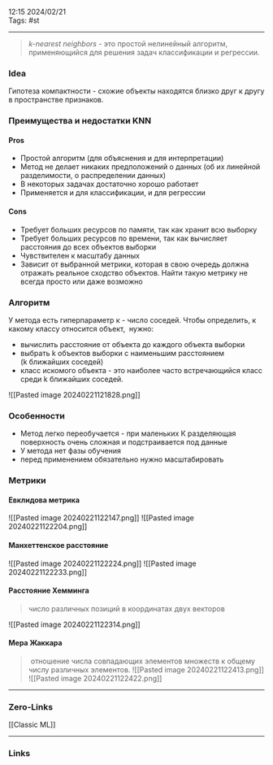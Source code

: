 12:15     2024/02/21    
Tags: #st
____
>_k-nearest neighbors_ - это простой нелинейный алгоритм, применяющийся для решения задач классификации и регрессии.

### Idea
Гипотеза компактности - схожие объекты находятся близко друг к другу в пространстве признаков.

### **Преимущества и недостатки KNN**
#### Pros
- Простой алгоритм (для объяснения и для интерпретации)
- Метод не делает никаких предположений о данных (об их линейной разделимости, о распределении данных)
- В некоторых задачах достаточно хорошо работает
- Применяется и для классификации, и для регрессии
#### Cons
- Требует больших ресурсов по памяти, так как хранит всю выборку
- Требует больших ресурсов по времени, так как вычисляет расстояния до всех объектов выборки
- Чувствителен к масштабу данных
- Зависит от выбранной метрики, которая в свою очередь должна отражать реальное сходство объектов. Найти такую метрику не всегда просто или даже возможно
### **Алгоритм**

У метода есть гиперпараметр к - число соседей.
Чтобы определить, к какому классу относится объект,  нужно:

- вычислить расстояние от объекта до каждого объекта выборки
- выбрать k объектов выборки с наименьшим расстоянием (k ближайших соседей)
- класс искомого объекта - это наиболее часто встречающийся класс среди k ближайших соседей.

![[Pasted image 20240221121828.png]]
### Особенности 
- Метод легко переобучается - при маленьких К разделяющая поверхность очень сложная и подстраивается под данные
- У метода нет фазы обучения
- перед применением обязательно нужно масштабировать

### Метрики
#### Евклидова метрика
![[Pasted image 20240221122147.png]]
![[Pasted image 20240221122204.png]]
#### **Манхеттенское расстояние**
![[Pasted image 20240221122224.png]]
![[Pasted image 20240221122233.png]]

#### **Расстояние Хемминга**
> число различных позиций в координатах двух векторов

![[Pasted image 20240221122314.png]]
#### Мера Жаккара
>  отношение числа совпадающих элементов множеств к общему числу различных элементов.
![[Pasted image 20240221122413.png]]
![[Pasted image 20240221122422.png]]


____
### Zero-Links
[[Classic ML]]

____
### Links
